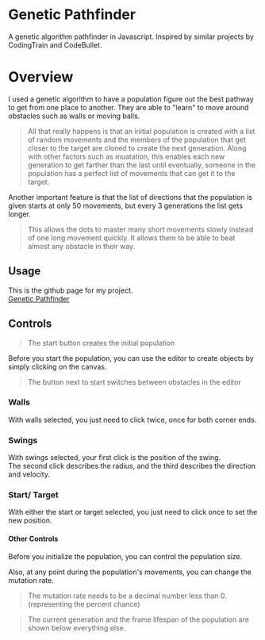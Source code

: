 # Genetic Pathfinder
A genetic algorithm pathfinder in Javascript. Inspired by similar projects by CodingTrain and CodeBullet.  
  
# Overview
I used a genetic algorithm to have a population figure out the best pathway to get from one place to another. They are able to "learn" to move around obstacles such as walls or moving balls.  
> All that really happens is that an initial population is created with a list of random movements and the members of the population that get closer to the target are cloned to create the next generation. Along with other factors such as muatation, this enables each new generation to get farther than the last until eventually, someone in the population has a perfect list of movements that can get it to the target.  
  
Another important feature is that the list of directions that the population is given starts at only 50 movements, but every 3 generations the list gets longer.
> This allows the dots to master many short movements slowly instead of one long movement quickly. It allows them to be able to beat almost any obstacle in their way.  
  
## Usage
This is the github page for my project.  
[Genetic Pathfinder](https://qualityhammer.github.io/Simple-Pathfinder/)
  
  
## Controls
> The start button creates the initial population
  
Before you start the population, you can use the editor to create objects by simply clicking on the canvas.
> The button next to start switches between obstacles in the editor
  
  
### Walls
With walls selected, you just need to click twice, once for both corner ends.
  
  
### Swings
With swings selected, your first click is the position of the swing.  
The second click describes the radius, and the third describes the direction and velocity.
  
  
### Start/ Target
With either the start or target selected, you just need to click once to set the new position.
  
  
#### Other Controls
Before you initialize the population, you can control the population size.  
  
Also, at any point during the population's movements, you can change the mutation rate.  
> The mutation rate needs to be a decimal number less than 0. (representing the percent chance)  
  
> The current generation and the frame lifespan of the population are shown below everything else.
